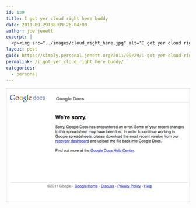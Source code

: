 ```yaml
---
id: 139
title: I got yer cloud right here buddy
date: 2011-09-29T08:09:26-04:00
author: joe jenett
excerpt: |
  <p><img src="../images/cloud_right_here.jpg" alt="I got yer cloud right here buddy" style="border:none;" /></p>
layout: post
guid: https://simply.personal.jenett.org/2011/09/29/i-got-yer-cloud-right-here-buddy/
permalink: /i_got_yer_cloud_right_here_buddy/
categories:
  - personal
---
```

<img src="../images/cloud_right_here.jpg" alt="I got yer cloud right here buddy" style="border:none;" />